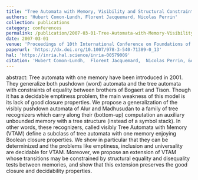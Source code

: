 ```yaml
---
title: "Tree Automata with Memory, Visibility and Structural Constraints"
authors: 'Hubert Comon-Lundh, Florent Jacquemard, Nicolas Perrin'
collection: publications
category: conferences
permalink: /publication/2007-03-01-Tree-Automata-with-Memory-Visibility-and-Structural-Constraints
date: 2007-03-01
venue: 'Proceedings of 10th International Conference on Foundations of Software Science and Computation Structures (FOSSACS), Springer LNCS'
paperurl: 'https://dx.doi.org/10.1007/978-3-540-71389-0_13'
hal: 'https://inria.hal.science/inria-00579009'
citation: 'Hubert Comon-Lundh,  Florent Jacquemard,  Nicolas Perrin, &quot;Tree Automata with Memory, Visibility and Structural Constraints&quot; In the Proceedings of 10th International Conference on Foundations of Software Science and Computation Structures (FOSSACS), Springer LNCS, 2007.'
---
```


abstract:
Tree automata with one memory have been introduced in 2001. They generalize both pushdown (word) automata and the tree automata with constraints of equality between brothers of Bogaert and Tison. Though it has a decidable emptiness problem, the main weakness of this model is its lack of good closure properties. We propose a generalization of the visibly pushdown automata of Alur and Madhusudan to a family of tree recognizers which carry along their (bottom-up) computation an auxiliary unbounded memory with a tree structure (instead of a symbol stack). In other words, these recognizers, called visibly Tree Automata with Memory (VTAM) define a subclass of tree automata with one memory enjoying Boolean closure properties. 
We show in particular that they can be determinized and the problems like emptiness, inclusion and universality are decidable for VTAM. Moreover, we propose an extension of VTAM whose transitions may be constrained by structural equality and disequality tests between memories, and show that this extension preserves the good closure and decidability properties.